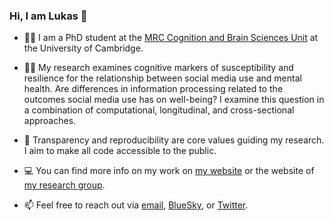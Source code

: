 ### Hi, I am Lukas 👋

- 👨‍🎓 I am a PhD student at the [MRC Cognition and Brain Sciences Unit](https://www.mrc-cbu.cam.ac.uk/) at the University of Cambridge.
  
- 👨‍🔬 My research examines cognitive markers of susceptibility and resilience for the relationship between social media use and mental health. Are differences in information processing related to the outcomes social media use has on well-being? I examine this question in a combination of computational, longitudinal, and cross-sectional approaches.

- 🔑 Transparency and reproducibility are core values guiding my research. I aim to make all code accessible to the public.

- 💻 You can find more info on my work on [my website](https://lukasgunschera.com/) or the website of [my research group](https://www.orben.group/). 

- 📫 Feel free to reach out via [email](mailto:lg702@cam.ac.uk), [BlueSky](https://bsky.app/profile/lukasgunschera.bsky.social), or [Twitter](https://twitter.com/lukasgunschera).

<!--
**lukasgunschera/lukasgunschera** is a ✨ _special_ ✨ repository because its `README.md` (this file) appears on your GitHub profile.

Here are some ideas to get you started:

- 🔭 I’m currently working on ...
- 🌱 I’m currently learning ...
- 👯 I’m looking to collaborate on ...
- 🤔 I’m looking for help with ...
- 💬 Ask me about ...
- 📫 How to reach me: ...
- 😄 Pronouns: ...
- ⚡ Fun fact: ...
-->
